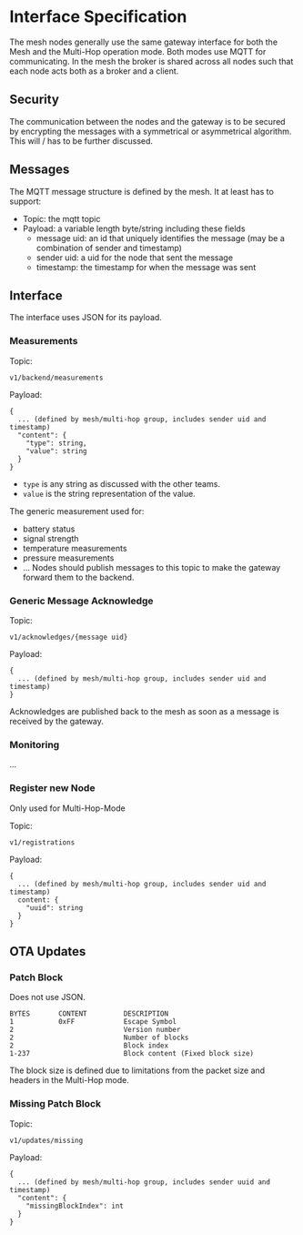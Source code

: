 # Interface Specification
The mesh nodes generally use the same gateway interface for both the Mesh and the Multi-Hop operation mode. Both modes use MQTT for communicating. In the mesh the broker is shared across all nodes such that each node acts both as a broker and a client.

## Security
The communication between the nodes and the gateway is to be secured by encrypting the messages with a symmetrical or asymmetrical algorithm. This will / has to be further discussed.

## Messages
The MQTT message structure is defined by the mesh. It at least has to support:
- Topic: the mqtt topic
- Payload: a variable length byte/string including these fields
  - message uid: an id that uniquely identifies the message (may be a combination of sender and timestamp)
  - sender uid: a uid for the node that sent the message
  - timestamp: the timestamp for when the message was sent

## Interface

The interface uses JSON for its payload.

### Measurements
Topic:
```
v1/backend/measurements
```
Payload:
```
{
  ... (defined by mesh/multi-hop group, includes sender uid and timestamp)
  "content": {
    "type": string,
    "value": string
  }
}
```
- `type` is any string as discussed with the other teams.
- `value` is the string representation of the value.

The generic measurement used for:
- battery status
- signal strength
- temperature measurements
- pressure measurements
- ...
Nodes should publish messages to this topic to make the gateway forward them to the backend.

### Generic Message Acknowledge
Topic:
```
v1/acknowledges/{message uid}
```
Payload:
```
{
  ... (defined by mesh/multi-hop group, includes sender uid and timestamp)
}
```

Acknowledges are published back to the mesh as soon as a message is received by the gateway.

### Monitoring
...

### Register new Node
Only used for Multi-Hop-Mode

Topic:
```
v1/registrations
```
Payload:
```
{
  ... (defined by mesh/multi-hop group, includes sender uid and timestamp)
  content: {
    "uuid": string
  }
}
```


## OTA Updates

### Patch Block
Does not use JSON.
```
BYTES       CONTENT         DESCRIPTION
1           0xFF            Escape Symbol
2                           Version number
2                           Number of blocks
2                           Block index
1-237                       Block content (Fixed block size)
```

The block size is defined due to limitations from the packet size and headers in the Multi-Hop mode.

### Missing Patch Block
Topic:
```
v1/updates/missing
```
Payload:
```
{
  ... (defined by mesh/multi-hop group, includes sender uuid and timestamp)
  "content": {
    "missingBlockIndex": int
  }
}
```
